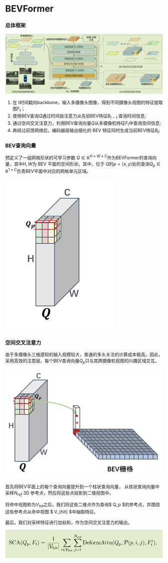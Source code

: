 # BEVFormer

### 总体框架

![image-20230113174330288](./BEVFormer.assets/image-20230113174330288.png)

1. 在 t时间戳向backbone，输入多摄像头图像，得到不同摄像头视图的特征提取图$F_t$；
2. 使用BEV查询$Q$通过时间自注意力从先验BEV特征$B_{t−1}$ 查询时间信息;
3. 通过空间交叉注意力，利用BEV查询向量$Q$从多摄像机特征$F_t$中查询空间信息;
4. 再经过前馈网络后，编码器层输出细化的 BEV 特征同时生成当前BEV特征$B_t$;

### BEV查询向量

预定义了一组网格形状的可学习参数 $Q\in\mathbb{R}^{H\times W\times C}$作为BEVFormer的查询向量，其中$H, W$为 BEV 平面的空间形状。其中，位于 $Q$的$p=(x, y)$处的查询$Q_p\in\mathbb{R}^{1\times C}$负责BEV平面中对应的网格单元区域。

![image-20230117150704942](./BEVFormer.assets/image-20230117150704942.png)

### 空间交叉注意力

由于多摄像头三维感知的输入规模较大，普通的多头关注的计算成本极高。因此，采用高效的注意层。每个BEV查询向量$Q_p$只与其跨摄像机视图的兴趣区域交互。

![image-20230117154127945](./BEVFormer.assets/image-20230117154127945.png)

首先将BEV平面上的每个查询向量提升到一个柱状查询向量， 从柱状查询向量中采样$N_{ref}$ 3D 参考点，然后将这些点投影到二维视图中。

将命中视图称为$V_{hit}$之后，我们将这些二维点作为查询$ Q_p $的参考点，并围绕这些参考点从命中视图 $ V_{hit} $中抽取特征。

最后，我们对采样特征进行加权和，作为空间交叉注意力的输出。

![image-20230117155220966](./BEVFormer.assets/image-20230117155220966.png)